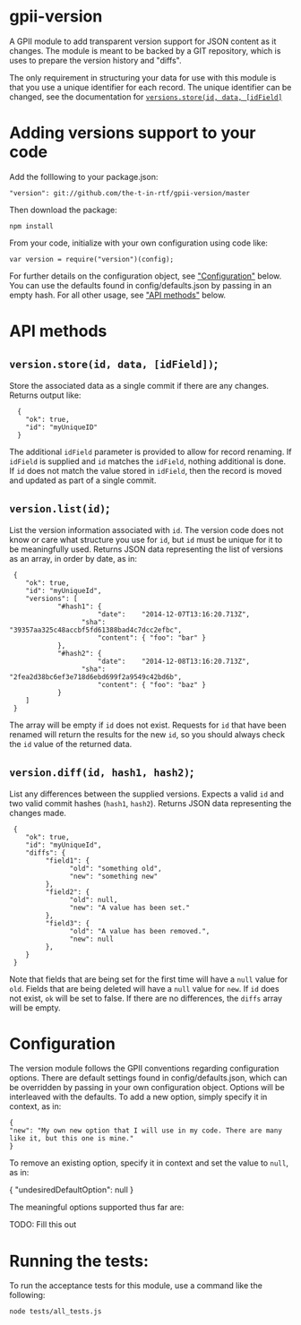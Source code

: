 gpii-version
============

A GPII module to add transparent version support for JSON content as it changes.  The module is meant to be backed by a GIT repository, which is uses to prepare the version history and "diffs".

The only requirement in structuring your data for use with this module is that you use a unique identifier for each record.  The unique identifier can be changed, see the documentation for [`versions.store(id, data, [idField]`](https://github.com/the-t-in-rtf/versionstoreid-data-idfield)


# Adding versions support to your code

Add the folllowing to your package.json:

    "version": git://github.com/the-t-in-rtf/gpii-version/master

Then download the package:

    npm install 

From your code, initialize with your own configuration using code like:

	var version = require("version")(config);

For further details on the configuration object, see ["Configuration"](#configuration) below.  You can use the defaults found in config/defaults.json by passing in an empty hash.  For all other usage, see ["API methods"](#api-methods) below.

# API methods

## `version.store(id, data, [idField])`;

Store the associated data as a single commit if there are any changes.  Returns output like:

      {
		"ok": true,
		"id": "myUniqueID"
      }

The additional `idField` parameter is provided to allow for record renaming.  If `idField` is supplied and `id` matches the `idField`, nothing additional is done.  If `id` does not match the value stored in `idField`, then the record is moved and updated as part of a single commit.

## `version.list(id)`;

List the version information associated with `id`.  The version code does not know or care what structure you use for `id`, but `id` must be unique for it to be meaningfully used.  Returns JSON data representing the list of versions as an array, in order by date, as in:

     {
		"ok": true,
		"id": "myUniqueId",
		"versions": [
				"#hash1": {
						  "date":    "2014-12-07T13:16:20.713Z",
					  "sha":     "39357aa325c48accbf5fd61388bad4c7dcc2efbc",
						  "content": { "foo": "bar" }
				},
				"#hash2": {
						  "date":    "2014-12-08T13:16:20.713Z",
					  "sha":     "2fea2d38bc6ef3e718d6ebd699f2a9549c42bd6b",
						  "content": { "foo": "baz" }
				}
		]
     }

The array will be empty if `id` does not exist.  Requests for `id` that have been renamed will return the results for the new `id`, so you should always check the `id` value of the returned data.

## `version.diff(id, hash1, hash2)`;

List any differences between the supplied versions.  Expects a valid `id` and two valid commit hashes (`hash1`, `hash2`). Returns JSON data representing the changes made.

     {
		"ok": true,
		"id": "myUniqueId",
		"diffs": {
			 "field1": {
				   "old": "something old",
				   "new": "something new"
			 },
			 "field2": {
				   "old": null,
				   "new": "A value has been set."
			 },
			 "field3": {
				   "old": "A value has been removed.",
				   "new": null
			 },
		}
     }

Note that fields that are being set for the first time will have a `null` value for `old`.  Fields that are being deleted will have a `null` value for `new`.
If `id` does not exist, `ok` will be set to false. If there are no differences, the `diffs` array will be empty.

# Configuration

The version module follows the GPII conventions regarding configuration options.  There are default settings found in config/defaults.json, which can be overridden by passing in your own configuration object.  Options will be interleaved with the defaults.  To add a new option, simply specify it in context, as in:

    {
	"new": "My own new option that I will use in my code. There are many like it, but this one is mine."
    }

To remove an existing option, specify it in context and set the value to `null`, as in:

   {
	"undesiredDefaultOption": null
   }

The meaningful options supported thus far are:

TODO:  Fill this out


# Running the tests:

To run the acceptance tests for this module, use a command like the following:

	node tests/all_tests.js
